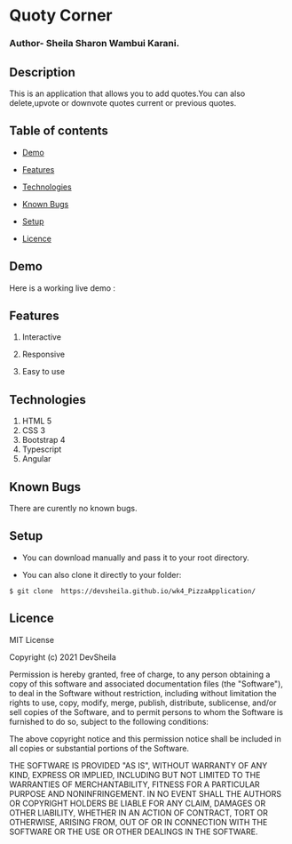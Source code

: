 # Quoty Corner
### Author- Sheila Sharon Wambui Karani.

## Description
This is an application that allows you to add quotes.You can also delete,upvote or downvote quotes current or previous quotes.
## Table of contents
* [Demo](#demo)
 
* [Features](#features)

* [Technologies](#technologies)

* [Known Bugs](#knownbugs)

* [Setup](#setup)

* [Licence](#Licence)

## Demo
Here is a working live demo :    
## Features

1. Interactive

1. Responsive

1. Easy to use

## Technologies

1. HTML 5
1. CSS 3
1. Bootstrap 4
1. Typescript
1. Angular

## Known Bugs
There are curently no known bugs.
## Setup

* You can download  manually and pass it to your root directory.

* You can also clone it directly to your folder:

```
$ git clone  https://devsheila.github.io/wk4_PizzaApplication/

```




## Licence
MIT License

Copyright (c) 2021 DevSheila

Permission is hereby granted, free of charge, to any person obtaining a copy
of this software and associated documentation files (the "Software"), to deal
in the Software without restriction, including without limitation the rights
to use, copy, modify, merge, publish, distribute, sublicense, and/or sell
copies of the Software, and to permit persons to whom the Software is
furnished to do so, subject to the following conditions:

The above copyright notice and this permission notice shall be included in all
copies or substantial portions of the Software.

THE SOFTWARE IS PROVIDED "AS IS", WITHOUT WARRANTY OF ANY KIND, EXPRESS OR
IMPLIED, INCLUDING BUT NOT LIMITED TO THE WARRANTIES OF MERCHANTABILITY,
FITNESS FOR A PARTICULAR PURPOSE AND NONINFRINGEMENT. IN NO EVENT SHALL THE
AUTHORS OR COPYRIGHT HOLDERS BE LIABLE FOR ANY CLAIM, DAMAGES OR OTHER
LIABILITY, WHETHER IN AN ACTION OF CONTRACT, TORT OR OTHERWISE, ARISING FROM,
OUT OF OR IN CONNECTION WITH THE SOFTWARE OR THE USE OR OTHER DEALINGS IN THE
SOFTWARE.

